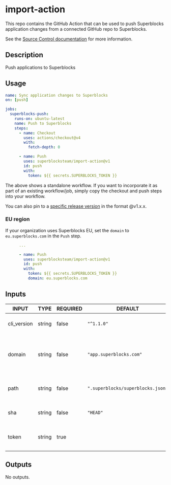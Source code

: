 # import-action

This repo contains the GitHub Action that can be used to push Superblocks application changes from a connected GitHub repo to Superblocks.

See the [Source Control documentation](https://docs.superblocks.com/development-lifecycle/source-control/) for more information.

## Description

<!-- AUTO-DOC-DESCRIPTION:START - Do not remove or modify this section -->

Push applications to Superblocks

<!-- AUTO-DOC-DESCRIPTION:END -->

## Usage

```yaml
name: Sync application changes to Superblocks
on: [push]

jobs:
  superblocks-push:
    runs-on: ubuntu-latest
    name: Push to Superblocks
    steps:
      - name: Checkout
        uses: actions/checkout@v4
        with:
          fetch-depth: 0

      - name: Push
        uses: superblocksteam/import-action@v1
        id: push
        with:
          token: ${{ secrets.SUPERBLOCKS_TOKEN }}
```

The above shows a standalone workflow. If you want to incorporate it as part of an existing workflow/job, simply copy the checkout and push steps into your workflow.

You can also pin to a [specific release version](https://github.com/superblocksteam/import-action/releases) in the format @v1.x.x.

### EU region

If your organization uses Superblocks EU, set the `domain` to `eu.superblocks.com` in the `Push` step.

```yaml
      ...

      - name: Push
        uses: superblocksteam/import-action@v1
        id: push
        with:
          token: ${{ secrets.SUPERBLOCKS_TOKEN }}
          domain: eu.superblocks.com
```

## Inputs

<!-- AUTO-DOC-INPUT:START - Do not remove or modify this section -->

|    INPUT    |  TYPE  | REQUIRED |              DEFAULT              |                        DESCRIPTION                        |
|-------------|--------|----------|-----------------------------------|-----------------------------------------------------------|
| cli_version | string |  false   |            `"^1.1.0"`             |                The Superblocks CLI version                |
|   domain    | string |  false   |      `"app.superblocks.com"`      | The Superblocks domain where applications are <br>hosted  |
|    path     | string |  false   | `".superblocks/superblocks.json"` |   The relative path to the Superblocks <br>config file    |
|     sha     | string |  false   |             `"HEAD"`              |                Commit to push changes for                 |
|    token    | string |   true   |                                   |            The Superblocks access token to use            |

<!-- AUTO-DOC-INPUT:END -->

## Outputs

<!-- AUTO-DOC-OUTPUT:START - Do not remove or modify this section -->
No outputs.
<!-- AUTO-DOC-OUTPUT:END -->
